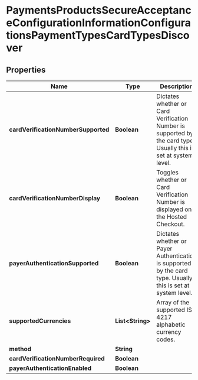 
# PaymentsProductsSecureAcceptanceConfigurationInformationConfigurationsPaymentTypesCardTypesDiscover

## Properties
Name | Type | Description | Notes
------------ | ------------- | ------------- | -------------
**cardVerificationNumberSupported** | **Boolean** | Dictates whether or Card Verification Number is supported by the card type. Usually this is set at system level. |  [optional]
**cardVerificationNumberDisplay** | **Boolean** | Toggles whether or Card Verification Number is displayed on the Hosted Checkout. |  [optional]
**payerAuthenticationSupported** | **Boolean** | Dictates whether or Payer Authentication is supported by the card type. Usually this is set at system level. |  [optional]
**supportedCurrencies** | **List&lt;String&gt;** | Array of the supported  ISO 4217 alphabetic currency codes. |  [optional]
**method** | **String** |  |  [optional]
**cardVerificationNumberRequired** | **Boolean** |  |  [optional]
**payerAuthenticationEnabled** | **Boolean** |  |  [optional]



